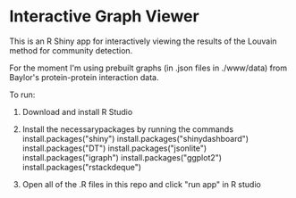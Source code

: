 # Interactive Graph Viewer

This is an R Shiny app for interactively viewing the results of the Louvain
method for community detection.

For the moment I'm using prebuilt graphs (in .json files in ./www/data) from
Baylor's protein-protein interaction data.

To run:

1. Download and install R Studio
2. Install the necessarypackages by running the commands
    install.packages("shiny")
    install.packages("shinydashboard")
    install.packages("DT")
    install.packages("jsonlite")
    install.packages("igraph")
    install.packages("ggplot2")
    install.packages("rstackdeque")

3. Open all of the .R files in this repo and click "run app" in R studio
